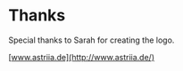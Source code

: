 Thanks
======

Special thanks to Sarah for creating the logo.

[www.astriia.de](http://www.astriia.de/)
